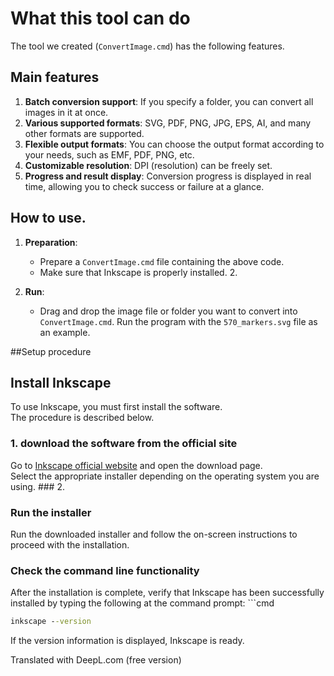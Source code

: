 # What this tool can do
The tool we created (`ConvertImage.cmd`) has the following features.

## Main features
1. **Batch conversion support**: If you specify a folder, you can convert all images in it at once.
2. **Various supported formats**: SVG, PDF, PNG, JPG, EPS, AI, and many other formats are supported.
3. **Flexible output formats**: You can choose the output format according to your needs, such as EMF, PDF, PNG, etc.
4. **Customizable resolution**: DPI (resolution) can be freely set.
5. **Progress and result display**: Conversion progress is displayed in real time, allowing you to check success or failure at a glance.


## **How to use**.
1. **Preparation**:
   - Prepare a `ConvertImage.cmd` file containing the above code.
   - Make sure that Inkscape is properly installed. 2.

2. **Run**:
   - Drag and drop the image file or folder you want to convert into `ConvertImage.cmd`.
     Run the program with the `570_markers.svg` file as an example.

##Setup procedure

## Install Inkscape
To use Inkscape, you must first install the software. <br>The procedure is described below.

### 1. download the software from the official site
Go to [Inkscape official website](https://inkscape.org/) and open the download page. <br>Select the appropriate installer depending on the operating system you are using. ### 2.

### Run the installer
Run the downloaded installer and follow the on-screen instructions to proceed with the installation.

### Check the command line functionality
After the installation is complete, verify that Inkscape has been successfully installed by typing the following at the command prompt: ```cmd
```cmd
inkscape --version
```
If the version information is displayed, Inkscape is ready.


Translated with DeepL.com (free version)
